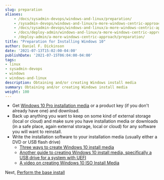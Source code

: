 ```yaml
---
slug: preparation
aliases:
    - /docs/sysadmin-devops/windows-and-linux/preparation/
    - /sysadmin-devops/windows-and-linux/a-more-windows-centric-approach/preparation/
    - /docs/sysadmin-devops/windows-and-linux/a-more-windows-centric-approach/preparation/
    - /docs/deploy-admin/windows-and-linux/a-more-windows-centric-approach/preparation/
    - /deploy-admin/a-more-windows-centric-approach/preparation/
title: "Preparation for Installing Windows 10"
author: Daniel F. Dickinson
date: '2021-07-13T15:02:00-04:00'
publishDate: '2021-07-15T06:04:00-04:00'
tags:
- linux
- sysadmin-devops
- windows
- windows-and-linux
description: Obtaining and/or creating Windows install media
summary: Obtaining and/or creating Windows install media
weight: 100
---
```


* Get [Windows 10 Pro installation media](https://www.microsoft.com/en-ca/software-download/windows10) or a product key (if you don't already have one) and download.
* Back up anything you want to keep on some kind of external storage (local or cloud) and make sure you have installation media or downloads (in a safe place, again external storage, local or cloud) for any software you will want to reinstall.
* Write the installation software to your installation media (usually either a DVD or USB flash drive)
  * [Three ways to create Windows 10 install media](https://www.makeuseof.com/tag/create-windows-10-installation-media/)
  * [Another guide to creating Windows 10 install media, specifically a USB drive for a system with UEFI](https://www.windowscentral.com/how-create-windows-10-usb-bootable-media-uefi-support)
  * [A video on creating Windows 10 ISO Install Media](https://www.youtube.com/watch?v=EjUvNdS9z7Q)

Next, [Perform the base install](base-install.md)
